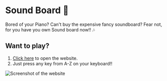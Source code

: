 # Sound Board 🎼

Bored of your Piano? Can't buy the expensive fancy soundboard? Fear not, for you have you own Sound board now!! 🎶

## Want to play?

1. [Click here](#) to open the website.
2. Just press any key from A-Z on your keyboard!!

![Screenshot of the website](#)
